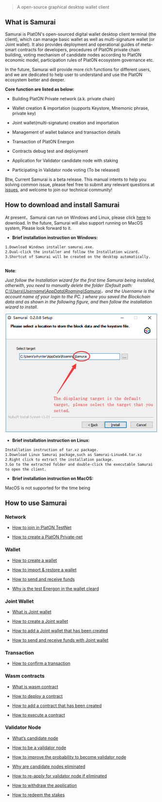 > A open-source graphical desktop wallet client

## What is Samurai

Samurai is PlatON's open-sourced digital wallet desktop client terminal (the client), which can manage basic wallet as well as multi-signature wallet (or Joint wallet). It also provides deployment and operational guides of meta-smart contracts for developers, procedures of PlatON private chain building, voting mechanism of candidate nodes according to PlatON economic model, participation rules of PlatON ecosystem governance etc.

In the future, Samurai will provide more rich functions for different users, and we are dedicated to help user to understand and use the PlatON ecosystem better and deeper.

**Core function are listed as below:**

- Building PlatON Private network (a.k. private chain)

- Wallet creation & importation (supports Keystore, Mnemonic phrase, private key)

- Joint wallet(multi-signature) creation and importation 

- Management of wallet balance and transaction details

- Transaction of PlatON Energon

- Contracts debug test and deployment

- Application for Validator candidate node with staking

- Participating in Validator node voting (To be released)

Btw, Current Samurai is a beta release. This manual intents to help you solving common issue, please feel free to submit any relevant questions at [issues](https://github.com/PlatONnetwork/wiki/issues),  and welcome to join our technical community!


## How to download and install Samurai

At present，Samurai can run on Windows and Linux, please click [here](https://github.com/PlatONnetwork/Samurai/releases) to download. In the future, Samurai will also support running on MacOS system, Please look forward to it. 

+ **Brief installation instruction on Windows:**


```
1.Download Windows installer samurai.exe.
2.Dual-click the installer and follow the Installation wizard.
3.Shortcut of Samurai will be created on the desktop automatically.


```
**Note**:  

*Just follow the Installation wizard for the first time Samurai being  installed, otherwith,  you need to manually delete the folder (Default path: <u>C:\Users\Username\AppData\Roaming\Samurai</u>，and the Username is the account name of your login to the PC. ) where you saved the Blockchain data and as shown in the following figure, and then follow the installation wizard to install.*



![Image text](platon-samurai-EN/image/Keystore_address.png)



+ **Brief installation instruction on Linux:**


```
Installation instruction of tar.xz package.
1.Download Linux Samurai package,such as Samurai-Linux64.tar.xz
2.Right click to extract the installation package.
3.Go to the extracted folder and double-click the executable Samurai to open the client.
```

+ **Brief installation instruction on MacOS:**

MacOS is not supported for the time being

## How to use Samurai

### Network

- [How to join in PlatON TestNet](en-us/user-interfaces/platon-samurai-EN/_join-in-a-network#How-to-join-in-PlatON-TestNet)

- [How to create a PlatON Private-net](en-us/user-interfaces/platon-samurai-EN/_join-in-a-network#How-to-create-a-PlatON-Private-net)

### Wallet

- [How to create a wallet](en-us/user-interfaces/platon-samurai-EN/_Classic-Wallet#How-to-create-a-wallet)

- [How to import & restore a wallet](en-us/user-interfaces/platon-samurai-EN/_Classic-Wallet#how-to-import-amp-restore-a-wallet&-restore-a-wallet)

- [How to send and receive funds](en-us/user-interfaces/platon-samurai-EN/_Classic-Wallet#How-to-send-and-receive-funds)

- [Why is the test Energon in the wallet cleard](en-us/user-interfaces/platon-samurai-EN/_Classic-Wallet#Why-is-the-test-Energon-in-the-wallet-cleard)

### Joint Wallet

- [What is Joint wallet](en-us/user-interfaces/platon-samurai-EN/_Joint-Wallet#What-is-joint-wallet)
- [How to create a Joint wallet](en-us/user-interfaces/platon-samurai-EN/_Joint-Wallet#How-to-create-a-joint-wallet)

- [How to add a Joint wallet that has been created](en-us/user-interfaces/platon-samurai-EN/_Joint-Wallet#How-to-add-a-joint-wallet-that-has-been-created)
- [How to send and receive funds with Joint wallet](en-us/user-interfaces/platon-samurai-EN/_Joint-Wallet#How-to-send-and-receive-funds-with-Joint-wallet)

### Transaction

- [How to confirm a transaction](en-us/user-interfaces/platon-samurai-EN/_Confirm-Transactions#How-to-confirm-a-transaction)

### Wasm contracts

- [What is wasm contract](en-us/user-interfaces/platon-samurai-EN/_Wasm-Contracts#What-is-Wasm-contract)

- [How to deploy a contract](en-us/user-interfaces/platon-samurai-EN/_Wasm-Contracts#how-to-deploy-a-contract)

- [How to add a contract that has been created ](en-us/user-interfaces/platon-samurai-EN/_Wasm-Contracts#How-to-add-a-contract-that-has-been-created)

- [How to execute a contract ](en-us/user-interfaces/platon-samurai-EN/_Wasm-Contracts#How-to-execute-a-contract)

### Validator Node

- [What’s candidate node](en-us/user-interfaces/platon-samurai-EN/_Validator-Node#What's-candidate-node)

- [How to be a validator node](en-us/user-interfaces/platon-samurai-EN/_Validator-Node#How-to-be-a-validator-node)

- [How to improve the probability to become validator node](en-us/user-interfaces/platon-samurai-EN/_Validator-Node#how-to-improve-the-probability-to-become-validator-node)

- [Why are candidate nodes eliminated](en-us/user-interfaces/platon-samurai-EN/_Validator-Node#Why-are-candidate-nodes-eliminated)

- [How to re-apply for validator node if eliminated](en-us/user-interfaces/platon-samurai-EN/_Validator-Node#how-to-re-apply-for-validator-node-if-eliminated)

- [How to withdraw the application](en-us/user-interfaces/platon-samurai-EN/_Validator-Node#How-to-withdraw-the-application)

- [How to redeem the stakes](en-us/user-interfaces/platon-samurai-EN/_Validator-Node#How-to-redeem-the-stakes)

